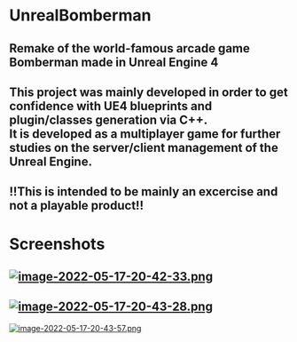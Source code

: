 # UnrealBomberman

Remake of the world-famous arcade game Bomberman made in Unreal Engine 4
---
This project was mainly developed in order to get confidence with UE4 blueprints and plugin/classes generation via C++.<br>
It is developed as a multiplayer game for further studies on the server/client management of the Unreal Engine.
---
!!This is intended to be mainly an excercise and not a playable product!!
---
# Screenshots
[![image-2022-05-17-20-42-33.png](https://i.postimg.cc/9fgSX7ZN/image-2022-05-17-20-42-33.png)](https://postimg.cc/R3fGXqPc)
---
[![image-2022-05-17-20-43-28.png](https://i.postimg.cc/3NmbZf6P/image-2022-05-17-20-43-28.png)](https://postimg.cc/0K5fkn9f)
---
[![image-2022-05-17-20-43-57.png](https://i.postimg.cc/BZKyst6M/image-2022-05-17-20-43-57.png)](https://postimg.cc/RqvGLSwH)
